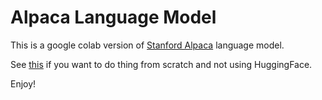 # Alpaca Language Model

This is a google colab version of [Stanford Alpaca](https://github.com/tatsu-lab/stanford_alpaca) language model.

See [this](https://github.com/jankais3r/LLaMA_MPS) if you want to do thing from scratch and not using HuggingFace.

Enjoy!
